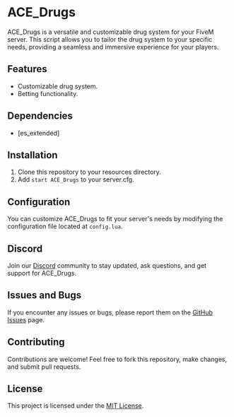 # ACE_Drugs

ACE_Drugs is a versatile and customizable drug system for your FiveM server. This script allows you to tailor the drug system to your specific needs, providing a seamless and immersive experience for your players.

## Features
- Customizable drug system.
- Betting functionality.

## Dependencies
- [es_extended]

## Installation
1. Clone this repository to your resources directory.
2. Add `start ACE_Drugs` to your server.cfg.

## Configuration
You can customize ACE_Drugs to fit your server's needs by modifying the configuration file located at `config.lua`.

## Discord
Join our [Discord](https://discord.gg/thzWNxmBNj) community to stay updated, ask questions, and get support for ACE_Drugs.

## Issues and Bugs
If you encounter any issues or bugs, please report them on the [GitHub Issues](https://github.com/fojt1k/ace_drugs/issues) page.

## Contributing
Contributions are welcome! Feel free to fork this repository, make changes, and submit pull requests.

## License
This project is licensed under the [MIT License](LICENSE).
